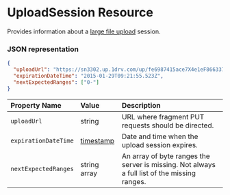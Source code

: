 ﻿# UploadSession Resource

Provides information about a [large file upload](../items/upload_large_files.md)
session.

### JSON representation
<!-- { "blockType": "resource", "@odata.type": "oneDrive.uploadSession" } -->
```json
{
  "uploadUrl": "https://sn3302.up.1drv.com/up/fe6987415ace7X4e1eF866337",
  "expirationDateTime": "2015-01-29T09:21:55.523Z",
  "nextExpectedRanges": ["0-"]
}
```

| Property Name        | Value                               | Description                                                                                                     |
|:---------------------|:------------------------------------|:----------------------------------------------------------------------------------------------------------------|
| `uploadUrl`          | string                              | URL where fragment PUT requests should be directed.                                                             |
| `expirationDateTime` | [timestamp](../facets/timestamp.md) | Date and time when the upload session expires.                                                                  |
| `nextExpectedRanges` | string array                        | An array of byte ranges the server is missing. Not always a full list of the missing ranges.                    |
